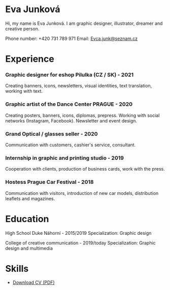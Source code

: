 

# Eva Junková

Hi, my name is Eva Junková. I am graphic designer, illustrator, dreamer and creative person.

Phone number: +420 731 789 971
Email: Evca.junk@seznam.cz


# Experience

### Graphic designer for eshop Pilulka (CZ / SK) - 2021

Creating banners, icons, newsletters, visual identities, text translation, working with text.



### Graphic artist of the Dance Center PRAGUE - 2020

Creating posters, banners, icons, diplomas, prepress. Working with social networks (Instagram, Facebook). Newsletter and event design.


### Grand Optical / glasses seller - 2020

Communication with customers, cashier's service, consultant. 


### Internship in graphic and printing studio - 2019

Cooperation with clients, production of business cards, work with the press.




### Hostess Prague Car Festival - 2018

Communication with visitors, introduction of new car models, distribution leaflets and magazines.


# Education

High School Duke Náhorní - 2015/2019
Specialization: Graphic design

College of creative communication - 2019/today
Specialization: Graphic design and multimedia


# Skills

<!-- Not just software, please! See Caroline Win’s skills section: https://www.carolinewin.com/resume -->

- [Download CV (PDF)](pdf/cv-2021-11-jgagne.pdf) <!-- At the top or bottom? -->
